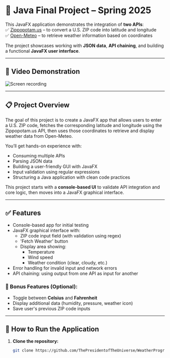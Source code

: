 # 🌟 Java Final Project – Spring 2025

This JavaFX application demonstrates the integration of **two APIs**:  
✅ [Zippopotam.us](https://api.zippopotam.us) – to convert a U.S. ZIP code into latitude and longitude  
✅ [Open-Meteo](https://open-meteo.com/) – to retrieve weather information based on coordinates

The project showcases working with **JSON data**, **API chaining**, and building a functional **JavaFX user interface**.

---

## 🎥 Video Demonstration

![Screen recording](images/screen-recording.gif)

---

## 📋 Project Overview

The goal of this project is to create a JavaFX app that allows users to enter a U.S. ZIP code, fetches the corresponding latitude and longitude using the Zippopotam.us API, then uses those coordinates to retrieve and display weather data from Open-Meteo.

You’ll get hands-on experience with:
- Consuming multiple APIs
- Parsing JSON data
- Building a user-friendly GUI with JavaFX
- Input validation using regular expressions
- Structuring a Java application with clean code practices

This project starts with a **console-based UI** to validate API integration and core logic, then moves into a JavaFX graphical interface.

---

## ✅ Features

- Console-based app for initial testing
- JavaFX graphical interface with:
    - ZIP code input field (with validation using regex)
    - 'Fetch Weather' button
    - Display area showing:
        - Temperature
        - Wind speed
        - Weather condition (clear, cloudy, etc.)
- Error handling for invalid input and network errors
- API chaining: using output from one API as input for another

### 🎯 Bonus Features (Optional):
- Toggle between **Celsius** and **Fahrenheit**
- Display additional data (humidity, pressure, weather icon)
- Save user's previous ZIP code inputs

---

## 🚀 How to Run the Application

1. **Clone the repository:**
   ```bash
   git clone https://github.com/ThePresidentofTheUniverse/WeatherProgramWithAPI.git